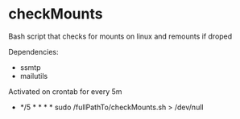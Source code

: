 # checkMounts
Bash script that checks for mounts on linux and remounts if droped

Dependencies:
- ssmtp
- mailutils

Activated on crontab for every 5m
- */5 * * * * sudo /fullPathTo/checkMounts.sh > /dev/null
